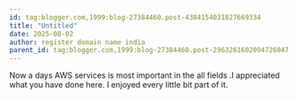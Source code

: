 ```yaml
---
id: tag:blogger.com,1999:blog-27384460.post-4384154031827669334
title: "Untitled"
date: 2025-08-02
author: register domain name india
parent_id: tag:blogger.com,1999:blog-27384460.post-2963261602094726047
---
```


Now a days AWS services is most important in the all fields .I appreciated what you have done here. I enjoyed every little bit part of it.